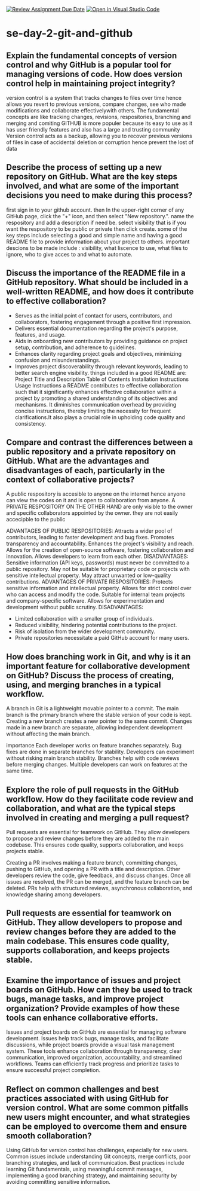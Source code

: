 [![Review Assignment Due Date](https://classroom.github.com/assets/deadline-readme-button-22041afd0340ce965d47ae6ef1cefeee28c7c493a6346c4f15d667ab976d596c.svg)](https://classroom.github.com/a/8wgCKhpZ)
[![Open in Visual Studio Code](https://classroom.github.com/assets/open-in-vscode-2e0aaae1b6195c2367325f4f02e2d04e9abb55f0b24a779b69b11b9e10269abc.svg)](https://classroom.github.com/online_ide?assignment_repo_id=18393302&assignment_repo_type=AssignmentRepo)
# se-day-2-git-and-github
## Explain the fundamental concepts of version control and why GitHub is a popular tool for managing versions of code. How does version control help in maintaining project integrity?
version control is a system that tracks changes to files over time hence allows you revert to previous versions, compare changes, see who made modifications and collaborate effectivelywith others. The fundamental concepts are like tracking changes, revisions, respositories, branching and merging and comiting
GITHUB is more populer because its easy to use as it has user friendly features and also has a large and trusting community
Version control acts as a backup, allowing you to recover previous versions of files in case of accidental deletion or corruption hence prevent the lost of data 

## Describe the process of setting up a new repository on GitHub. What are the key steps involved, and what are some of the important decisions you need to make during this process?
first sign in to your github account. then In the upper-right corner of any GitHub page, click the "+" icon, and then select "New repository.". name the respository and add a description if need be. select visibility that is if you want the respository to be public or private then click create.
some of the key steps include selecting a good and simple name and having a good README file to provide information about your project to others.
important descions to be made include : visibility, what liscence to use, what files to ignore, who to give acces to and what to automate.

## Discuss the importance of the README file in a GitHub repository. What should be included in a well-written README, and how does it contribute to effective collaboration?
- Serves as the initial point of contact for users, contributors, and collaborators, fostering engagement through a positive first impression.
- Delivers essential documentation regarding the project's purpose, features, and usage.
- Aids in onboarding new contributors by providing guidance on project setup, contribution, and adherence to guidelines.
- Enhances clarity regarding project goals and objectives, minimizing confusion and misunderstandings.
- Improves project discoverability through relevant keywords, leading to better search engine visibility.
things included in a good README are:
Project Title and Description
Table of Contents 
Installation Instructions
Usage Instructions
a README contributes to effective collaboration such that it significantly enhances effective collaboration within a project by promoting a shared understanding of its objectives and mechanisms. It diminishes communication overhead by providing concise instructions, thereby limiting the necessity for frequent clarifications.It also plays a crucial role in upholding code quality and consistency.

## Compare and contrast the differences between a public repository and a private repository on GitHub. What are the advantages and disadvantages of each, particularly in the context of collaborative projects?
A public respository is accesible to anyone on the internet hence anyone can view the codes on it and is open to collaboration from anyone. A PRIVATE RESPOSITORY ON THE OTHER HAND are only visible to the owner and specific collaborators appointed by the owner. they are not easily accecipble to the public

ADVANTAGES OF PUBLIC RESPOSITORIES:
Attracts a wider pool of contributors, leading to faster development and bug fixes.
Promotes transparency and accountability.
Enhances the project's visibility and reach.
Allows for the creation of open-source software, fostering collaboration and innovation.
Allows developers to learn from each other.
DISADVANTAGES:
Sensitive information (API keys, passwords) must never be committed to a public repository.
May not be suitable for proprietary code or projects with sensitive intellectual property.
May attract unwanted or low-quality contributions.
ADVANTAGES OF PRIVATE RESPOSITORIES:
Protects sensitive information and intellectual property.
Allows for strict control over who can access and modify the code.
Suitable for internal team projects and company-specific software.
Allows for experimentation and development without public scrutiny.
DISADVANTAGES:
- Limited collaboration with a smaller group of individuals.
- Reduced visibility, hindering potential contributions to the project.
- Risk of isolation from the wider development community.
- Private repositories necessitate a paid GitHub account for many users.

## How does branching work in Git, and why is it an important feature for collaborative development on GitHub? Discuss the process of creating, using, and merging branches in a typical workflow.
A branch in Git is a lightweight movable pointer to a commit. The main branch is the primary branch where the stable version of your code is kept. Creating a new branch creates a new pointer to the same commit. Changes made in a new branch are separate, allowing independent development without affecting the main branch.

importance
Each developer works on feature branches separately. 
Bug fixes are done in separate branches for stability. 
Developers can experiment without risking main branch stability. 
Branches help with code reviews before merging changes. 
Multiple developers can work on features at the same time.

## Explore the role of pull requests in the GitHub workflow. How do they facilitate code review and collaboration, and what are the typical steps involved in creating and merging a pull request?
Pull requests are essential for teamwork on GitHub. They allow developers to propose and review changes before they are added to the main codebase. This ensures code quality, supports collaboration, and keeps projects stable. 

Creating a PR involves making a feature branch, committing changes, pushing to GitHub, and opening a PR with a title and description. Other developers review the code, give feedback, and discuss changes. Once all issues are resolved, the PR can be merged, and the feature branch can be deleted. PRs help with structured reviews, asynchronous collaboration, and knowledge sharing among developers.

## Pull requests are essential for teamwork on GitHub. They allow developers to propose and review changes before they are added to the main codebase. This ensures code quality, supports collaboration, and keeps projects stable. 

## Examine the importance of issues and project boards on GitHub. How can they be used to track bugs, manage tasks, and improve project organization? Provide examples of how these tools can enhance collaborative efforts.
Issues and project boards on GitHub are essential for managing software development. Issues help track bugs, manage tasks, and facilitate discussions, while project boards provide a visual task management system. 
These tools enhance collaboration through transparency, clear communication, improved organization, accountability, and streamlined workflows. Teams can efficiently track progress and prioritize tasks to ensure successful project completion.


## Reflect on common challenges and best practices associated with using GitHub for version control. What are some common pitfalls new users might encounter, and what strategies can be employed to overcome them and ensure smooth collaboration?
Using GitHub for version control has challenges, especially for new users. Common issues include understanding Git concepts, merge conflicts, poor branching strategies, and lack of communication. Best practices include learning Git fundamentals, using meaningful commit messages, implementing a good branching strategy, and maintaining security by avoiding committing sensitive information.
